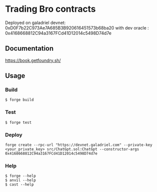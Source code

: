 # Trading Bro contracts

Deployed on galadriel devnet: 0xD0F7b22C973Ae7A685B3B920616451573b68ba20 with dev oracle : 0x4168668812C94a3167FCd41D12014c5498D74d7e

## Documentation

https://book.getfoundry.sh/

## Usage

### Build

```shell
$ forge build
```

### Test

```shell
$ forge test
```

### Deploy

```shell
forge create --rpc-url "https://devnet.galadriel.com" --private-key <your_private_key> src/ChatGpt.sol:ChatGpt --constructor-args 0x4168668812C94a3167FCd41D12014c5498D74d7e
```

### Help

```shell
$ forge --help
$ anvil --help
$ cast --help
```

